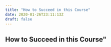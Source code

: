 ```yaml
---
title: "How to Succeed in this Course"
date: 2020-01-26T23:11:13Z
draft: false
---
```


## How to Succeed in this Course"
